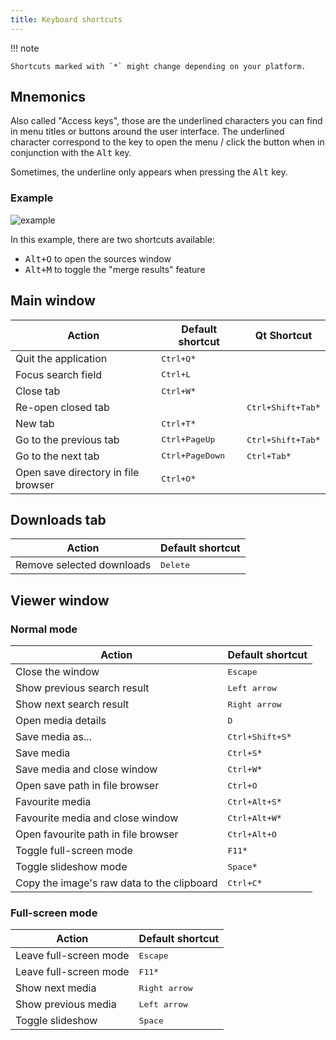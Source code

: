 ```yaml
---
title: Keyboard shortcuts
---
```



!!! note

    Shortcuts marked with `*` might change depending on your platform.

## Mnemonics

Also called "Access keys", those are the underlined characters you can find in menu titles or buttons around the user interface. The underlined character correspond to the key to open the menu / click the button when in conjunction with the <kbd>Alt</kbd> key.

Sometimes, the underline only appears when pressing the <kbd>Alt</kbd> key.

### Example
![example](img/mnemonics.png)

In this example, there are two shortcuts available:
* <kbd>Alt+O</kbd> to open the sources window
* <kbd>Alt+M</kbd> to toggle the "merge results" feature

## Main window

| Action                              | Default shortcut         | Qt Shortcut                  |
|-------------------------------------|--------------------------|------------------------------|
| Quit the application                | <kbd>Ctrl+Q</kbd>`*`     |
| Focus search field                  | <kbd>Ctrl+L</kbd>        |
| Close tab                           | <kbd>Ctrl+W</kbd>`*`     |
| Re-open closed tab                  |                          | <kbd>Ctrl+Shift+Tab</kbd>`*` |
| New tab                             | <kbd>Ctrl+T</kbd>`*`     |
| Go to the previous tab              | <kbd>Ctrl+PageUp</kbd>   | <kbd>Ctrl+Shift+Tab</kbd>`*` |
| Go to the next tab                  | <kbd>Ctrl+PageDown</kbd> | <kbd>Ctrl+Tab</kbd>`*`       |
| Open save directory in file browser | <kbd>Ctrl+O</kbd>`*`     |

## Downloads tab

| Action                    | Default shortcut  |
|---------------------------|-------------------|
| Remove selected downloads | <kbd>Delete</kbd> |

## Viewer window

### Normal mode

| Action                                     | Default shortcut           |
|--------------------------------------------|----------------------------|
| Close the window                           | <kbd>Escape</kbd>          |
| Show previous search result                | <kbd>Left arrow</kbd>      |
| Show next search result                    | <kbd>Right arrow</kbd>     |
| Open media details                         | <kbd>D</kbd>               |
| Save media as...                           | <kbd>Ctrl+Shift+S</kbd>`*` |
| Save media                                 | <kbd>Ctrl+S</kbd>`*`       |
| Save media and close window                | <kbd>Ctrl+W</kbd>`*`       |
| Open save path in file browser             | <kbd>Ctrl+O</kbd>          |
| Favourite media                            | <kbd>Ctrl+Alt+S</kbd>`*`   |
| Favourite media and close window           | <kbd>Ctrl+Alt+W</kbd>`*`   |
| Open favourite path in file browser        | <kbd>Ctrl+Alt+O</kbd>      |
| Toggle full-screen mode                    | <kbd>F11</kbd>`*`          |
| Toggle slideshow mode                      | <kbd>Space</kbd>`*`        |
| Copy the image's raw data to the clipboard | <kbd>Ctrl+C</kbd>`*`       |

### Full-screen mode

| Action                 | Default shortcut       |
|------------------------|------------------------|
| Leave full-screen mode | <kbd>Escape</kbd>      |
| Leave full-screen mode | <kbd>F11</kbd>`*`      |
| Show next media        | <kbd>Right arrow</kbd> |
| Show previous media    | <kbd>Left arrow</kbd>  |
| Toggle slideshow       | <kbd>Space</kbd>       |
